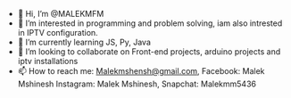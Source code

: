 - 👋 Hi, I’m @MALEKMFM
- 👀 I’m interested in programming and problem solving, iam also intrested in IPTV configuration.
- 🌱 I’m currently learning JS, Py, Java
- 💞️ I’m looking to collaborate on Front-end projects, arduino projects and iptv installations
- 📫 How to reach me: Malekmshensh@gmail.com, Facebook: Malek Mshinesh Instagram: Malek Mshinesh, Snapchat: Malekmm5436

<!---
MALEKMFM/MALEKMFM is a ✨ special ✨ repository because its `README.md` (this file) appears on your GitHub profile.
You can click the Preview link to take a look at your changes.
--->
